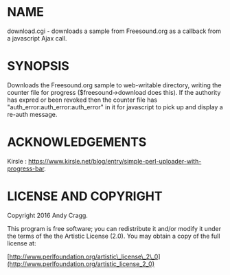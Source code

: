 # NAME

download.cgi - downloads a sample from Freesound.org as a callback from a javascript Ajax call.

# SYNOPSIS

Downloads the Freesound.org sample to web-writable directory, writing
the counter file for progress ($freesound->download does this).  If 
the authority has expred or been revoked then the counter file has 
"auth\_error:auth\_error:auth\_error" in it for javascript to pick up 
and display a re-auth message.

# ACKNOWLEDGEMENTS

Kirsle :  https://www.kirsle.net/blog/entry/simple-perl-uploader-with-progress-bar.

# LICENSE AND COPYRIGHT

Copyright 2016 Andy Cragg.

This program is free software; you can redistribute it and/or modify it
under the terms of the the Artistic License (2.0). You may obtain a
copy of the full license at:

[http://www.perlfoundation.org/artistic\_license\_2\_0](http://www.perlfoundation.org/artistic_license_2_0)
